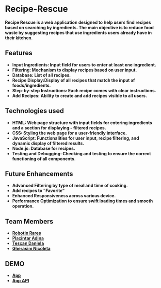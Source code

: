 # Recipe-Rescue

<strong>Recipe Rescue<strong> is a web application designed to help users find recipes based on searching by ingredients. The main objective is to reduce food waste by suggesting recipes that use ingredients users already have in their kitchen.

## Features

- <strong>Input Ingredients<strong>: Input field for users to enter at least one ingredient.
- <strong>Filtering<strong>: Mechanism to display recipes based on user input.
- <strong>Database<strong>: List of all recipes.
- <strong>Recipe Display<strong>:Display of all recipes that match the input of foods/ingredients.
- <strong>Step-by-step Instructions<strong>: Each recipe comes with clear instructions.
- <strong>Add Recipes<strong>: Ability to create and add recipes visible to all users.

## Technologies used

- <strong>HTML<strong>: Web page structure with input fields for entering ingredients and a section for displaying - filtered recipes.
- <strong>CSS<strong>: Styling the web page for a user-friendly interface.
- <strong>JavaScript<strong>: Functionalities for user input, recipe filtering, and dynamic display of filtered results.
- <strong>Node.js<strong>: Database for recipes.
- <strong>Testing and Debugging<strong>: Checking and testing to ensure the correct functioning of all components.

## Future Enhancements

- Advanced Filtering by type of meal and time of cooking.
- Add recipes to "Favorite"
- Enhanced Responsiveness across various device.
- Performance Optimization to ensure swift loading times and smooth operation.

## Team Members

- [Robotin Rares](https://github.com/raresrobotin)
- [Placintar Adina](https://github.com/AdinaPlt)
- [Tescan Daniela](https://github.com/tescandaniela)
- [Gherasim Nicoleta](https://github.com/gherasimnico)

## DEMO

- [App](https://raresrobotin.github.io/Recipe-Rescue)
- [App API](https://github.com/raresrobotin/Recipe-Rescue-API.git)
